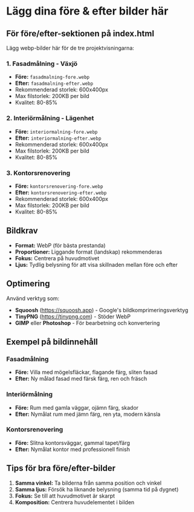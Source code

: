 # Lägg dina före & efter bilder här

## För före/efter-sektionen på index.html

Lägg webp-bilder här för de tre projektvisningarna:

### 1. Fasadmålning - Växjö
- **Före:** `fasadmalning-fore.webp`
- **Efter:** `fasadmalning-efter.webp`
- Rekommenderad storlek: 600x400px
- Max filstorlek: 200KB per bild
- Kvalitet: 80-85%

### 2. Interiörmålning - Lägenhet
- **Före:** `interiormalning-fore.webp`
- **Efter:** `interiormalning-efter.webp`
- Rekommenderad storlek: 600x400px
- Max filstorlek: 200KB per bild
- Kvalitet: 80-85%

### 3. Kontorsrenovering
- **Före:** `kontorsrenovering-fore.webp`
- **Efter:** `kontorsrenovering-efter.webp`
- Rekommenderad storlek: 600x400px
- Max filstorlek: 200KB per bild
- Kvalitet: 80-85%

## Bildkrav

- **Format:** WebP (för bästa prestanda)
- **Proportioner:** Liggande format (landskap) rekommenderas
- **Fokus:** Centrera på huvudmotivet
- **Ljus:** Tydlig belysning för att visa skillnaden mellan före och efter

## Optimering

Använd verktyg som:
- **Squoosh** (https://squoosh.app) - Google's bildkomprimeringsverktyg
- **TinyPNG** (https://tinypng.com) - Stöder WebP
- **GIMP** eller **Photoshop** - För bearbetning och konvertering

## Exempel på bildinnehåll

### Fasadmålning
- **Före:** Villa med mögelsfläckar, flagande färg, sliten fasad
- **Efter:** Ny målad fasad med färsk färg, ren och fräsch

### Interiörmålning
- **Före:** Rum med gamla väggar, ojämn färg, skador
- **Efter:** Nymålat rum med jämn färg, ren yta, modern känsla

### Kontorsrenovering
- **Före:** Slitna kontorsväggar, gammal tapet/färg
- **Efter:** Nymålat kontor med professionell finish

## Tips för bra före/efter-bilder

1. **Samma vinkel:** Ta bilderna från samma position och vinkel
2. **Samma ljus:** Försök ha liknande belysning (samma tid på dygnet)
3. **Fokus:** Se till att huvudmotivet är skarpt
4. **Komposition:** Centrera huvudelementet i bilden


